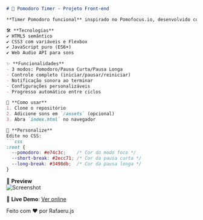 ```markdown
# 🍅 Pomodoro Timer - Projeto Front-end  

**Timer Pomodoro funcional** inspirado no Pomofocus.io, desenvolvido com:  

🛠 **Tecnologias**  
✔ HTML5 semântico  
✔ CSS3 com variáveis e Flexbox  
✔ JavaScript puro (ES6+)  
✔ Web Audio API para sons  

✨ **Funcionalidades**  
- 3 modos: Pomodoro/Pausa Curta/Pausa Longa  
- Controle completo (iniciar/pausar/reiniciar)  
- Notificação sonora ao terminar  
- Configurações personalizáveis  
- Progresso automático entre ciclos  

🚀 **Como usar**  
1. Clone o repositório  
2. Adicione sons em `/assets` (opcional)  
3. Abra `index.html` no navegador  

🎨 **Personalize**  
Edite no CSS:  
```css
:root {
  --pomodoro: #e74c3c;    /* Cor do modo foco */
  --short-break: #2ecc71; /* Cor da pausa curta */
  --long-break: #3498db;  /* Cor da pausa longa */
}
```

📸 **Preview**  
![Screenshot](https://i.imgur.com/XYZ1234.png)  

🔗 **Live Demo**: [Ver online](pomodoro-by-rafaerujs.netlify.app)  

Feito com ❤️ por Rafaeru.js  
``` 




